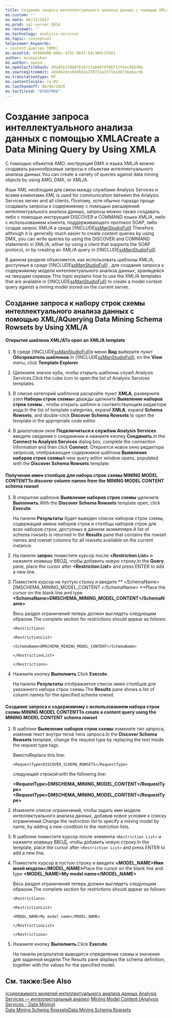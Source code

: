 ```yaml
---
title: Создание запроса интеллектуального анализа данных с помощью XMLA | Документация Майкрософт
ms.custom: ''
ms.date: 06/13/2017
ms.prod: sql-server-2014
ms.reviewer: ''
ms.technology: analysis-services
ms.topic: conceptual
helpviewer_keywords:
- content queries [DMX]
ms.assetid: 8f6b6008-006c-4792-9bd1-64c30dc3fd41
author: minewiskan
ms.author: owend
ms.openlocfilehash: d0e85b17db0781671fab0874706f12fdac95b30b
ms.sourcegitcommit: ad4d92dce894592a259721a1571b1d8736abacdb
ms.translationtype: MT
ms.contentlocale: ru-RU
ms.lasthandoff: 08/04/2020
ms.locfileid: "87667968"
---
```

# <a name="create-a-data-mining-query-by-using-xmla"></a><span data-ttu-id="ce8c4-102">Создание запроса интеллектуального анализа данных с помощью XMLA</span><span class="sxs-lookup"><span data-stu-id="ce8c4-102">Create a Data Mining Query by Using XMLA</span></span>
  <span data-ttu-id="ce8c4-103">С помощью объектов AMO, инструкций DMX и языка XML/A можно создавать разнообразные запросы к объектам интеллектуального анализа данных.</span><span class="sxs-lookup"><span data-stu-id="ce8c4-103">You can create a variety of queries against data mining objects by using AMO, DMX, or XML/A.</span></span>  
  
 <span data-ttu-id="ce8c4-104">Язык XML необходим для связи между службами Analysis Services и всеми клиентами.</span><span class="sxs-lookup"><span data-stu-id="ce8c4-104">XML is used for communication between the Analysis Services server and all clients.</span></span> <span data-ttu-id="ce8c4-105">Поэтому, хотя обычно гораздо проще создавать запросы к содержимому с помощью расширений интеллектуального анализа данных, запросы можно также создавать либо с помощью инструкций DISCOVER и COMMAND языка XML/A, либо с использованием клиента, поддерживающего протокол SOAP, либо создав запрос XML/A в среде [!INCLUDE[ssManStudioFull](../../includes/ssmanstudiofull-md.md)].</span><span class="sxs-lookup"><span data-stu-id="ce8c4-105">Therefore, although it is generally much easier to create content queries by using DMX, you can write queries by using the DISCOVER and COMMAND statements in XML/A, either by using a client that supports the SOAP protocol, or by creating an XML/A query in [!INCLUDE[ssManStudioFull](../../includes/ssmanstudiofull-md.md)].</span></span>  
  
 <span data-ttu-id="ce8c4-106">В данном разделе объясняется, как использовать шаблоны XML/A, доступные в среде [!INCLUDE[ssManStudioFull](../../includes/ssmanstudiofull-md.md)] , для создания запроса к содержимому модели интеллектуального анализа данных, хранящейся на текущем сервере.</span><span class="sxs-lookup"><span data-stu-id="ce8c4-106">This topic explains how to use the XML/A templates that are available in [!INCLUDE[ssManStudioFull](../../includes/ssmanstudiofull-md.md)] to create a model content query against a mining model stored on the current server.</span></span>  
  
## <a name="querying-data-mining-schema-rowsets-by-using-xmla"></a><span data-ttu-id="ce8c4-107">Создание запроса к набору строк схемы интеллектуального анализа данных с помощью XML/A</span><span class="sxs-lookup"><span data-stu-id="ce8c4-107">Querying Data Mining Schema Rowsets by Using XML/A</span></span>  
  
#### <a name="to-open-an-xmla-template"></a><span data-ttu-id="ce8c4-108">Открытие шаблона XML/A</span><span class="sxs-lookup"><span data-stu-id="ce8c4-108">To open an XML/A template</span></span>  
  
1.  <span data-ttu-id="ce8c4-109">В среде [!INCLUDE[ssManStudioFull](../../includes/ssmanstudiofull-md.md)]в меню **Вид** выберите пункт **Обозреватель шаблонов**.</span><span class="sxs-lookup"><span data-stu-id="ce8c4-109">In [!INCLUDE[ssManStudioFull](../../includes/ssmanstudiofull-md.md)], on the **View** menu, click **Template Explorer**.</span></span>  
  
2.  <span data-ttu-id="ce8c4-110">Щелкните значок куба, чтобы открыть шаблоны служб Analysis Services.</span><span class="sxs-lookup"><span data-stu-id="ce8c4-110">Click the cube icon to open the list of Analysis Services templates.</span></span>  
  
3.  <span data-ttu-id="ce8c4-111">В списке категорий шаблонов раскройте пункт **XMLA**, разверните узел **Наборы строк схемы**и дважды щелкните **Выявление наборов строк схемы** , чтобы открыть шаблон в соответствующем редакторе кода.</span><span class="sxs-lookup"><span data-stu-id="ce8c4-111">In the list of template categories, expand **XMLA**, expand **Schema Rowsets**, and double-click **Discover Schema Rowsets** to open the template in the appropriate code editor.</span></span>  
  
4.  <span data-ttu-id="ce8c4-112">В диалоговом окне **Подключиться к службам Analysis Services** введите сведения о соединении и нажмите кнопку **Соединить**.</span><span class="sxs-lookup"><span data-stu-id="ce8c4-112">In the **Connect to Analysis Services** dialog box, complete the connection information and then click **Connect**.</span></span> <span data-ttu-id="ce8c4-113">Откроется новое окно редактора запросов, отображающее содержимое шаблона **Выявление наборов строк схемы**</span><span class="sxs-lookup"><span data-stu-id="ce8c4-113">A new query editor window opens, populated with the **Discover Schema Rowsets** template.</span></span>  
  
#### <a name="to-discover-column-names-from-the-mining-model-content-schema-rowset"></a><span data-ttu-id="ce8c4-114">Получение имен столбцов для набора строк схемы MINING MODEL CONTENT</span><span class="sxs-lookup"><span data-stu-id="ce8c4-114">To discover column names from the MINING MODEL CONTENT schema rowset</span></span>  
  
1.  <span data-ttu-id="ce8c4-115">В открытом шаблоне **Выявление наборов строк схемы** щелкните **Выполнить**.</span><span class="sxs-lookup"><span data-stu-id="ce8c4-115">With the **Discover Schema Rowsets** template open, click **Execute**.</span></span>  
  
     <span data-ttu-id="ce8c4-116">На панели **Результаты** будет выведен список наборов строк схемы, содержащий имена наборов строк и столбцы наборов строк для всех наборов строк, доступных в данном экземпляре.</span><span class="sxs-lookup"><span data-stu-id="ce8c4-116">A list of schema rowsets is returned in the **Results** pane that contains the rowset names and rowset columns for all rowsets available on the current instance.</span></span>  
  
2.  <span data-ttu-id="ce8c4-117">На панели **запрос** поместите курсор после **\<Restriction List>** и нажмите клавишу ВВОД, чтобы добавить новую строку.</span><span class="sxs-lookup"><span data-stu-id="ce8c4-117">In the **Query** pane, place the cursor after **\<Restriction List>** and press ENTER to add a new line.</span></span>  
  
3.  <span data-ttu-id="ce8c4-118">Поместите курсор на пустую строку и введите \*\* \<SchemaName> DMSCHEMA_MINING_MODEL_CONTENT \</SchemaName> \*\*</span><span class="sxs-lookup"><span data-stu-id="ce8c4-118">Place the cursor on the blank line and type **\<SchemaName>DMSCHEMA_MINING_MODEL_CONTENT\</SchemaName>**</span></span>  
  
     <span data-ttu-id="ce8c4-119">Весь раздел ограничений теперь должен выглядеть следующим образом.</span><span class="sxs-lookup"><span data-stu-id="ce8c4-119">The complete section for restrictions should appear as follows:</span></span>  
  
     `<Restrictions>`  
  
     `<RestrictionList>`  
  
     `<SchemaName>DMSCHEMA_MINING_MODEL_CONTENT</SchemaName>`  
  
     `</RestrictionList>`  
  
     `</Restrictions>`  
  
4.  <span data-ttu-id="ce8c4-120">Нажмите кнопку **Выполнить**.</span><span class="sxs-lookup"><span data-stu-id="ce8c4-120">Click **Execute**.</span></span>  
  
     <span data-ttu-id="ce8c4-121">На панели **Результаты** отображается список имен столбцов для указанного набора строк схемы.</span><span class="sxs-lookup"><span data-stu-id="ce8c4-121">The **Results** pane shows a list of column names for the specified schema rowset.</span></span>  
  
#### <a name="to-create-a-content-query-using-the-mining-model-content-schema-rowset"></a><span data-ttu-id="ce8c4-122">Создание запроса к содержимому с использованием набора строк схемы MINING MODEL CONTENT</span><span class="sxs-lookup"><span data-stu-id="ce8c4-122">To create a content query using the MINING MODEL CONTENT schema rowset</span></span>  
  
1.  <span data-ttu-id="ce8c4-123">В шаблоне **Выявление наборов строк схемы** измените тип запроса, изменив текст внутри тегов типа запроса.</span><span class="sxs-lookup"><span data-stu-id="ce8c4-123">In the **Discover Schema Rowsets** template, change the request type by replacing the text inside the request type tags.</span></span>  
  
     <span data-ttu-id="ce8c4-124">Вместо</span><span class="sxs-lookup"><span data-stu-id="ce8c4-124">Replace this line:</span></span>  
  
     `<RequestType>DISCOVER_SCHEMA_ROWSETS</RequestType>`  
  
     <span data-ttu-id="ce8c4-125">следующей строкой:</span><span class="sxs-lookup"><span data-stu-id="ce8c4-125">with the following line:</span></span>  
  
     <span data-ttu-id="ce8c4-126">**\<RequestType>DMSCHEMA_MINING_MODEL_CONTENT\</RequestType>**</span><span class="sxs-lookup"><span data-stu-id="ce8c4-126">**\<RequestType>DMSCHEMA_MINING_MODEL_CONTENT\</RequestType>**</span></span>  
  
2.  <span data-ttu-id="ce8c4-127">Измените список ограничений, чтобы задать имя модели интеллектуального анализа данных, добавив новое условие к списку ограничений.</span><span class="sxs-lookup"><span data-stu-id="ce8c4-127">Change the restriction list to specify a mining model by name, by adding a new condition to the restriction lists.</span></span>  
  
3.  <span data-ttu-id="ce8c4-128">В шаблоне поместите курсор после элемента `<Restriction List>` и нажмите клавишу ВВОД, чтобы добавить новую строку.</span><span class="sxs-lookup"><span data-stu-id="ce8c4-128">In the template, place the cursor after `<Restriction List>` and press ENTER to add a new line.</span></span>  
  
4.  <span data-ttu-id="ce8c4-129">Поместите курсор в пустую строку и введите **<MODEL_NAME>Имя моей модели</MODEL_NAME>**</span><span class="sxs-lookup"><span data-stu-id="ce8c4-129">Place the cursor on the blank line and type **<MODEL_NAME>My model name</MODEL_NAME>**</span></span>  
  
     <span data-ttu-id="ce8c4-130">Весь раздел ограничений теперь должен выглядеть следующим образом.</span><span class="sxs-lookup"><span data-stu-id="ce8c4-130">The complete section for restrictions should appear as follows:</span></span>  
  
     `<Restrictions>`  
  
     `<RestrictionList>`  
  
     `<MODEL_NAME>My model name</MODEL_NAME>`  
  
     `</RestrictionList>`  
  
     `</Restrictions>`  
  
5.  <span data-ttu-id="ce8c4-131">Нажмите кнопку **Выполнить**.</span><span class="sxs-lookup"><span data-stu-id="ce8c4-131">Click **Execute**.</span></span>  
  
     <span data-ttu-id="ce8c4-132">На панели результатов выводится определение схемы и значения для заданной модели.</span><span class="sxs-lookup"><span data-stu-id="ce8c4-132">The Results pane displays the schema definition, together with the values for the specified model.</span></span>  
  
## <a name="see-also"></a><span data-ttu-id="ce8c4-133">См. также:</span><span class="sxs-lookup"><span data-stu-id="ce8c4-133">See Also</span></span>  
 <span data-ttu-id="ce8c4-134">[&#40;содержимого моделей интеллектуального анализа данных Analysis Services — интеллектуальный анализ&#41;](mining-model-content-analysis-services-data-mining.md) </span><span class="sxs-lookup"><span data-stu-id="ce8c4-134">[Mining Model Content &#40;Analysis Services - Data Mining&#41;](mining-model-content-analysis-services-data-mining.md) </span></span>  
 [<span data-ttu-id="ce8c4-135">Data Mining Schema Rowsets</span><span class="sxs-lookup"><span data-stu-id="ce8c4-135">Data Mining Schema Rowsets</span></span>](https://docs.microsoft.com/bi-reference/schema-rowsets/data-mining/data-mining-schema-rowsets) 
  
  
